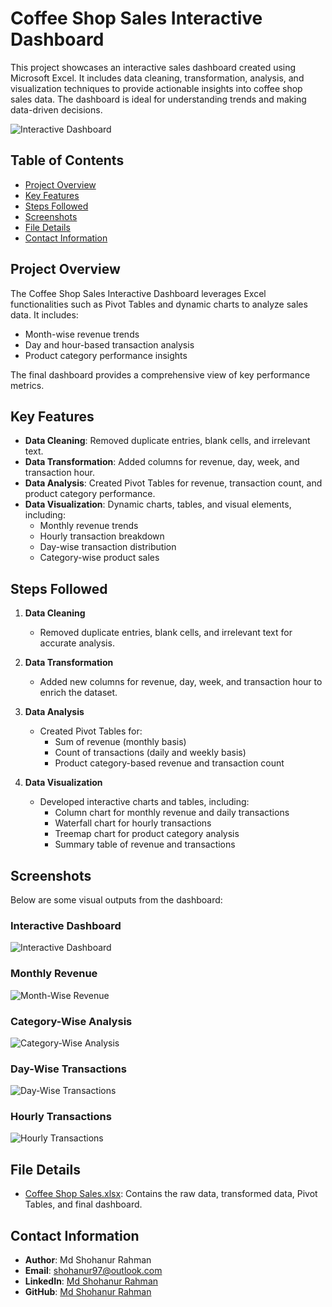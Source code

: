 # Coffee Shop Sales Interactive Dashboard

This project showcases an interactive sales dashboard created using Microsoft Excel. It includes data cleaning, transformation, analysis, and visualization techniques to provide actionable insights into coffee shop sales data. The dashboard is ideal for understanding trends and making data-driven decisions.

![Interactive Dashboard](https://github.com/ShohanurData/MS-Excel-with-Dynamic-Dashboard-Creation/blob/main/Coffee_Shop_Sales_Report/Asset/Coffee%20Shop%20Sales%20%20Interactive%20Dashboard.png)

## Table of Contents
- [Project Overview](#project-overview)
- [Key Features](#key-features)
- [Steps Followed](#steps-followed)
- [Screenshots](#screenshots)
- [File Details](#file-details)
- [Contact Information](#contact-information)

## Project Overview
The Coffee Shop Sales Interactive Dashboard leverages Excel functionalities such as Pivot Tables and dynamic charts to analyze sales data. It includes:
- Month-wise revenue trends
- Day and hour-based transaction analysis
- Product category performance insights

The final dashboard provides a comprehensive view of key performance metrics.

## Key Features
- **Data Cleaning**: Removed duplicate entries, blank cells, and irrelevant text.
- **Data Transformation**: Added columns for revenue, day, week, and transaction hour.
- **Data Analysis**: Created Pivot Tables for revenue, transaction count, and product category performance.
- **Data Visualization**: Dynamic charts, tables, and visual elements, including:
  - Monthly revenue trends
  - Hourly transaction breakdown
  - Day-wise transaction distribution
  - Category-wise product sales

## Steps Followed
1. **Data Cleaning**
   - Removed duplicate entries, blank cells, and irrelevant text for accurate analysis.
   
2. **Data Transformation**
   - Added new columns for revenue, day, week, and transaction hour to enrich the dataset.

3. **Data Analysis**
   - Created Pivot Tables for:
     - Sum of revenue (monthly basis)
     - Count of transactions (daily and weekly basis)
     - Product category-based revenue and transaction count

4. **Data Visualization**
   - Developed interactive charts and tables, including:
     - Column chart for monthly revenue and daily transactions
     - Waterfall chart for hourly transactions
     - Treemap chart for product category analysis
     - Summary table of revenue and transactions

## Screenshots
Below are some visual outputs from the dashboard:

### Interactive Dashboard
![Interactive Dashboard](https://github.com/ShohanurData/MS-Excel-with-Dynamic-Dashboard-Creation/blob/main/Coffee_Shop_Sales_Report/Asset/Coffee%20Shop%20Sales%20%20Interactive%20Dashboard.png)

### Monthly Revenue
![Month-Wise Revenue](https://github.com/ShohanurData/MS-Excel-with-Dynamic-Dashboard-Creation/blob/main/Coffee_Shop_Sales_Report/Asset/MonthWise_revenue.png)

### Category-Wise Analysis
![Category-Wise Analysis](https://github.com/ShohanurData/MS-Excel-with-Dynamic-Dashboard-Creation/blob/main/Coffee_Shop_Sales_Report/Asset/Categorywise.png)

### Day-Wise Transactions
![Day-Wise Transactions](https://github.com/ShohanurData/MS-Excel-with-Dynamic-Dashboard-Creation/blob/main/Coffee_Shop_Sales_Report/Asset/Daywise_revenue.png)

### Hourly Transactions
![Hourly Transactions](https://github.com/ShohanurData/MS-Excel-with-Dynamic-Dashboard-Creation/blob/main/Coffee_Shop_Sales_Report/Asset/Hourly_transation.png)

## File Details
- [Coffee Shop Sales.xlsx](https://github.com/ShohanurData/MS-Excel-with-Dynamic-Dashboard-Creation/blob/main/Coffee_Shop_Sales_Report/Asset/Coffee%20Shop%20Sales.xlsx): Contains the raw data, transformed data, Pivot Tables, and final dashboard.

## Contact Information
- **Author**: Md Shohanur Rahman
- **Email**: [shohanur97@outlook.com](mailto:shohanur97@outlook.com)
- **LinkedIn**: [Md Shohanur Rahman](https://www.linkedin.com/in/shohanur-r-shamim/)
- **GitHub**: [Md Shohanur Rahman](https://github.com/ShohanurData)
